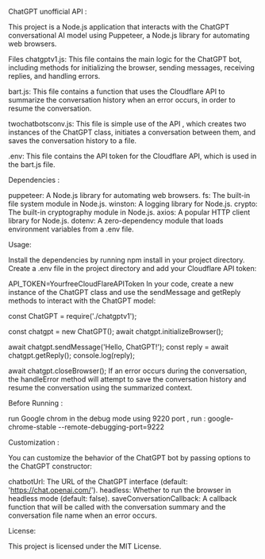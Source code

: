 ChatGPT unofficial API : 

This project is a Node.js application that interacts with the ChatGPT conversational AI model using Puppeteer, a Node.js library for automating web browsers.

Files
chatgptv1.js: This file contains the main logic for the ChatGPT bot, including methods for initializing the browser, sending messages, receiving replies, and handling errors.

bart.js: This file contains a function that uses the Cloudflare API to summarize the conversation history when an error occurs, in order to resume the conversation.

twochatbotsconv.js: This file is simple use of the API , which creates two instances of the ChatGPT class, initiates a conversation between them, and saves the conversation history to a file.

.env: This file contains the API token for the Cloudflare API, which is used in the bart.js file.

Dependencies :


puppeteer: A Node.js library for automating web browsers.
fs: The built-in file system module in Node.js.
winston: A logging library for Node.js.
crypto: The built-in cryptography module in Node.js.
axios: A popular HTTP client library for Node.js.
dotenv: A zero-dependency module that loads environment variables from a .env file.


Usage:


Install the dependencies by running npm install in your project directory.
Create a .env file in the project directory and add your Cloudflare API token:

API_TOKEN=YourfreeCloudFlareAPIToken
In your code, create a new instance of the ChatGPT class and use the sendMessage and getReply methods to interact with the ChatGPT model:

const ChatGPT = require('./chatgptv1');

const chatgpt = new ChatGPT();
await chatgpt.initializeBrowser();

await chatgpt.sendMessage('Hello, ChatGPT!');
const reply = await chatgpt.getReply();
console.log(reply);

await chatgpt.closeBrowser();
If an error occurs during the conversation, the handleError method will attempt to save the conversation history and resume the conversation using the summarized context.


Before Running : 

run Google chrom in the debug mode using 9220 port , run : google-chrome-stable --remote-debugging-port=9222


Customization :

You can customize the behavior of the ChatGPT bot by passing options to the ChatGPT constructor:

chatbotUrl: The URL of the ChatGPT interface (default: 'https://chat.openai.com/').
headless: Whether to run the browser in headless mode (default: false).
saveConversationCallback: A callback function that will be called with the conversation summary and the conversation file name when an error occurs.


License:

This project is licensed under the MIT License. 
